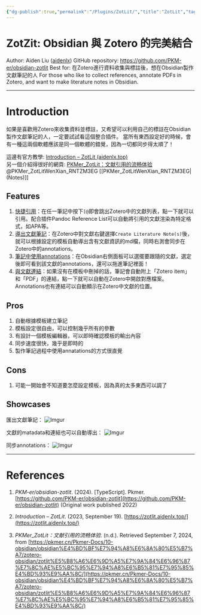 ```yaml
---
{"dg-publish":true,"permalink":"/Plugins/ZotLit/","title":"ZotLit","tags":["Zotero","Obsidian"],"noteIcon":"1","created":"2024-09-07T18:16:11.247+08:00","updated":"2024-09-07T19:43:33.139+08:00"}
---
```


# ZotZit: Obsidian 與 Zotero 的完美結合

Author: Aiden Liu ([aidenlx](https://github.com/aidenlx))
GitHub repository: https://github.com/PKM-er/obsidian-zotlit 
Best for: 
	在Zotero進行資料收集與標註後，想在Obsidian製作文獻筆記的人 
	For those who like to collect references, annotate PDFs in Zotero, and want to make literature notes in Obsidian.

---

# Introduction

如果是喜歡用Zotero來收集資料並標註，又希望可以利用自己的標註在Obsidian製作文獻筆記的人，一定要試試看這個整合插件。
當所有東西設定好的時候，會有一種這兩個軟體應該是同一個軟體的錯覺，因為一切都同步得太順了！

這邊有官方教學: [Introduction – ZotLit (aidenlx.top)](https://zotlit.aidenlx.top/)  
另一個介紹得很好的網頁: [PKMer_ZotLit：文献引用的流畅体验](https://pkmer.cn/Pkmer-Docs/10-obsidian/obsidian%E4%BD%BF%E7%94%A8%E6%8A%80%E5%B7%A7/zotero-obsidian/zotlit%E5%B8%A6%E6%9D%A5%E7%9A%84%E6%96%87%E7%8C%AE%E5%BC%95%E7%94%A8%E6%B5%81%E7%95%85%E4%BD%93%E9%AA%8C/) @PKMer_ZotLitWenXian_RNTZM3EG [[PKMer_ZotLitWenXian_RNTZM3EG\|(Notes)]]

## Features

1. <u>快捷引用</u>：在任一筆記中按下`[@`即會跳出Zotero中的文獻列表，點一下就可以引用。配合插件Pandoc Reference List可以自動將引用的文獻渲染為特定格式，如APA等。
2. <u>導出文獻筆記</u>：在Zotero中對文獻右鍵選擇`Create Literature Note(s)`後，就可以根據設定的模板自動導出含有文獻資訊的md檔，同時右測會同步在Zotero中的annotations。
3. <u>筆記中使用annotations</u>：在Obsidian右側面板可以選擺要跟隨的文獻，選定後即可看到該文獻的annotations，還可以拖進筆記裡面！
4. <u>與文獻連結</u>：如果沒有在模板中刪掉的話，筆記會自動附上「Zotero item」和「PDF」的連結，點一下就可以自動在Zotero中開啟對應檔案。Annotations也有連結可以自動顯示在Zotero中文獻的位置。

## Pros

1. 自動根據模板建立筆記
2. 模板設定很自由，可以控制幾乎所有的參數
3. 有設計一個模板編輯器，可以即時確認模板的輸出內容
4. 同步速度很快，幾乎是即時的
5. 製作筆記過程中使用annatations的方式很直覺

## Cons

1. 可能一開始會不知道要怎麼設定模板，因為真的太多東西可以調了

## Showcases

匯出文獻筆記：
![Imgur](https://imgur.com/B5xa9o2.jpeg)

文獻的matadata和連結也可以自動導出：
![Imgur](https://imgur.com/K2bf05r,jpeg)

同步annotations：
![Imgur](https://imgur.com/Ne9DUNa.jpeg)

---

# References

1. _PKM-er/obsidian-zotlit_. (2024). [TypeScript]. Pkmer. [https://github.com/PKM-er/obsidian-zotlit](https://github.com/PKM-er/obsidian-zotlit) (Original work published 2022)

2. _Introduction – ZotLit_. (2023, September 19). [https://zotlit.aidenlx.top/](https://zotlit.aidenlx.top/)

3. _PKMer_ZotLit：文献引用的流畅体验_. (n.d.). Retrieved September 7, 2024, from [https://pkmer.cn/Pkmer-Docs/10-obsidian/obsidian%E4%BD%BF%E7%94%A8%E6%8A%80%E5%B7%A7/zotero-obsidian/zotlit%E5%B8%A6%E6%9D%A5%E7%9A%84%E6%96%87%E7%8C%AE%E5%BC%95%E7%94%A8%E6%B5%81%E7%95%85%E4%BD%93%E9%AA%8C/](https://pkmer.cn/Pkmer-Docs/10-obsidian/obsidian%E4%BD%BF%E7%94%A8%E6%8A%80%E5%B7%A7/zotero-obsidian/zotlit%E5%B8%A6%E6%9D%A5%E7%9A%84%E6%96%87%E7%8C%AE%E5%BC%95%E7%94%A8%E6%B5%81%E7%95%85%E4%BD%93%E9%AA%8C/)